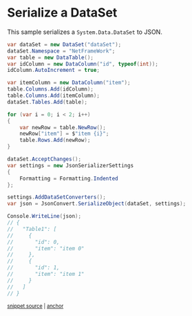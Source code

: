 # Serialize a DataSet

This sample serializes a `System.Data.DataSet` to JSON.

<!-- snippet: SerializeDataSet -->
<a id='snippet-serializedataset'></a>
```cs
var dataSet = new DataSet("dataSet");
dataSet.Namespace = "NetFrameWork";
var table = new DataTable();
var idColumn = new DataColumn("id", typeof(int));
idColumn.AutoIncrement = true;

var itemColumn = new DataColumn("item");
table.Columns.Add(idColumn);
table.Columns.Add(itemColumn);
dataSet.Tables.Add(table);

for (var i = 0; i < 2; i++)
{
    var newRow = table.NewRow();
    newRow["item"] = $"item {i}";
    table.Rows.Add(newRow);
}

dataSet.AcceptChanges();
var settings = new JsonSerializerSettings
{
    Formatting = Formatting.Indented
};

settings.AddDataSetConverters();
var json = JsonConvert.SerializeObject(dataSet, settings);

Console.WriteLine(json);
// {
//   "Table1": [
//     {
//       "id": 0,
//       "item": "item 0"
//     },
//     {
//       "id": 1,
//       "item": "item 1"
//     }
//   ]
// }
```
<sup><a href='/src/Tests/Documentation/Samples/Serializer/SerializeDataSet.cs#L38-L79' title='Snippet source file'>snippet source</a> | <a href='#snippet-serializedataset' title='Start of snippet'>anchor</a></sup>
<!-- endSnippet -->
